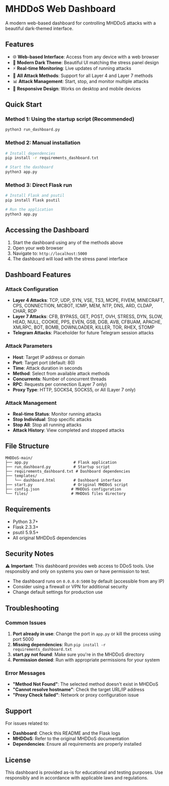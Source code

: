 # MHDDoS Web Dashboard

A modern web-based dashboard for controlling MHDDoS attacks with a beautiful dark-themed interface.

## Features

- 🌐 **Web-based Interface**: Access from any device with a web browser
- 🎨 **Modern Dark Theme**: Beautiful UI matching the stress panel design
- ⚡ **Real-time Monitoring**: Live updates of running attacks
- 🎯 **All Attack Methods**: Support for all Layer 4 and Layer 7 methods
- 📊 **Attack Management**: Start, stop, and monitor multiple attacks
- 📱 **Responsive Design**: Works on desktop and mobile devices

## Quick Start

### Method 1: Using the startup script (Recommended)
```bash
python3 run_dashboard.py
```

### Method 2: Manual installation
```bash
# Install dependencies
pip install -r requirements_dashboard.txt

# Start the dashboard
python3 app.py
```

### Method 3: Direct Flask run
```bash
# Install Flask and psutil
pip install Flask psutil

# Run the application
python3 app.py
```

## Accessing the Dashboard

1. Start the dashboard using any of the methods above
2. Open your web browser
3. Navigate to: `http://localhost:5000`
4. The dashboard will load with the stress panel interface

## Dashboard Features

### Attack Configuration
- **Layer 4 Attacks**: TCP, UDP, SYN, VSE, TS3, MCPE, FIVEM, MINECRAFT, CPS, CONNECTION, MCBOT, ICMP, MEM, NTP, DNS, ARD, CLDAP, CHAR, RDP
- **Layer 7 Attacks**: CFB, BYPASS, GET, POST, OVH, STRESS, DYN, SLOW, HEAD, NULL, COOKIE, PPS, EVEN, GSB, DGB, AVB, CFBUAM, APACHE, XMLRPC, BOT, BOMB, DOWNLOADER, KILLER, TOR, RHEX, STOMP
- **Telegram Attacks**: Placeholder for future Telegram session attacks

### Attack Parameters
- **Host**: Target IP address or domain
- **Port**: Target port (default: 80)
- **Time**: Attack duration in seconds
- **Method**: Select from available attack methods
- **Concurrents**: Number of concurrent threads
- **RPC**: Requests per connection (Layer 7 only)
- **Proxy Type**: HTTP, SOCKS4, SOCKS5, or All (Layer 7 only)

### Attack Management
- **Real-time Status**: Monitor running attacks
- **Stop Individual**: Stop specific attacks
- **Stop All**: Stop all running attacks
- **Attack History**: View completed and stopped attacks

## File Structure

```
MHDDoS-main/
├── app.py                    # Flask application
├── run_dashboard.py          # Startup script
├── requirements_dashboard.txt # Dashboard dependencies
├── templates/
│   └── dashboard.html        # Dashboard interface
├── start.py                  # Original MHDDoS script
├── config.json              # MHDDoS configuration
└── files/                   # MHDDoS files directory
```

## Requirements

- Python 3.7+
- Flask 2.3.3+
- psutil 5.9.5+
- All original MHDDoS dependencies

## Security Notes

⚠️ **Important**: This dashboard provides web access to DDoS tools. Use responsibly and only on systems you own or have permission to test.

- The dashboard runs on `0.0.0.0:5000` by default (accessible from any IP)
- Consider using a firewall or VPN for additional security
- Change default settings for production use

## Troubleshooting

### Common Issues

1. **Port already in use**: Change the port in `app.py` or kill the process using port 5000
2. **Missing dependencies**: Run `pip install -r requirements_dashboard.txt`
3. **start.py not found**: Make sure you're in the MHDDoS directory
4. **Permission denied**: Run with appropriate permissions for your system

### Error Messages

- **"Method Not Found"**: The selected method doesn't exist in MHDDoS
- **"Cannot resolve hostname"**: Check the target URL/IP address
- **"Proxy Check failed"**: Network or proxy configuration issue

## Support

For issues related to:
- **Dashboard**: Check this README and the Flask logs
- **MHDDoS**: Refer to the original MHDDoS documentation
- **Dependencies**: Ensure all requirements are properly installed

## License

This dashboard is provided as-is for educational and testing purposes. Use responsibly and in accordance with applicable laws and regulations.
